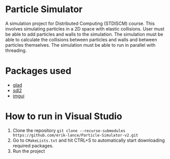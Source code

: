 # Particle Simulator
A simulation project for Distributed Computing (STDISCM) course. This involves simulating particles in a 2D space with elastic collisions. User must be able to add particles and walls to the simulation. The simulation must be able to calculate the collisions between particles and walls and between particles themselves. The simulation must be able to run in parallel with threading.

# Packages used
- [glad](https://github.com/Dav1dde/glad)
- [sdl2](https://github.com/libsdl-org/SDL)
- [imgui](https://github.com/ocornut/imgui)

# How to run in Visual Studio
1. Clone the repository `git clone --recurse-submodules https://github.com/erik-lance/Particle-Simulator-v2.git`
2. Go to `CMakeLists.txt` and hit CTRL+S to automatically start downloading required packages.
3. Run the project
